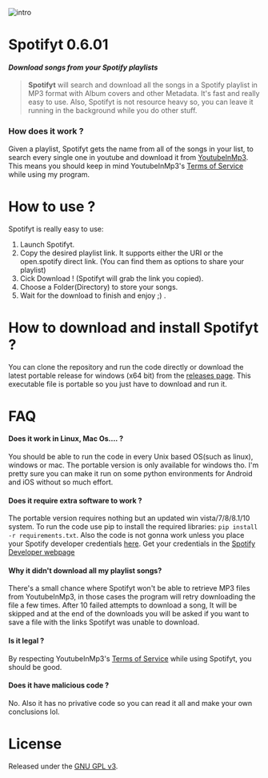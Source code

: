 ![intro](http://i.imgur.com/pb1sEG6.gif)

# Spotifyt 0.6.01
#### *Download songs from your Spotify playlists*

> **Spotifyt** will search and download all the songs in a Spotify playlist in MP3 format with Album covers and other Metadata. It's fast and really easy to use. Also, Spotifyt is not resource heavy so, you can leave it running in the background while you do other stuff. 


### How does it work ?
Given a playlist, Spotifyt gets the name from all of the songs in your list, to search every single one in youtube and download it from [YoutubeInMp3](https://www.youtubeinmp3.com/). This means you should keep in mind YoutubeInMp3's [Terms of Service](https://www.youtubeinmp3.com/tos/) while using my program. 


# How to use ?
Spotifyt is really easy to use:

1. Launch Spotifyt.
2. Copy the desired playlist link. It supports either the URI or the open.spotify direct link. (You can find them as options to share your playlist)
3. Cick Download ! (Spotifyt will grab the link you copied).
4. Choose a Folder(Directory) to store your songs.
5. Wait for the download to finish and enjoy ;) .


# How to download and install Spotifyt ?
You can clone the repository and run the code directly or download the latest portable release for windows (x64 bit) from the [releases page](https://github.com/luastan/spotifyt/releases). This executable file is portable so you just have to download and run it.


# FAQ
#### Does it work in Linux, Mac Os.... ?
You should be able to run the code in every Unix based OS(such as linux), windows or mac. The portable version is only available for windows tho. I'm pretty sure you can make it run on some python environments for Android and iOS without so much effort.

#### Does it require extra software to work ?
The portable version requires nothing but an updated win vista/7/8/8.1/10 system. To run the code use pip to install the required libraries: `pip install -r requirements.txt`. Also the code is not gonna work unless you place your Spotify developer credentials [here](https://github.com/luastan/spotifyt/blob/master/spotifyt/__main__.py#L68). Get your credentials in the [Spotify Developer webpage](https://developer.spotify.com/)

#### Why it didn't download all my playlist songs? 
There's a small chance where Spotifyt won't be able to retrieve MP3 files from YoutubeInMp3, in those cases the program will retry downloading the file a few times. After 10 failed attempts to download a song, It will be skipped and at the end of the downloads you will be asked if you want to save a file with the links Spotifyt was unable to download.

#### Is it legal ?
By respecting YoutubeInMp3's [Terms of Service](https://www.youtubeinmp3.com/tos/) while using Spotifyt, you should be good.

#### Does it have malicious code ?
No. Also it has no privative code so you can read it all and make your own conclusions lol.


# License

Released under the [GNU GPL v3](LICENSE).
